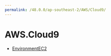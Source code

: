 ```yaml
---
permalink: /48.0.0/ap-southeast-2/AWS/Cloud9/
---
```


# AWS.Cloud9



* [EnvironmentEC2](EnvironmentEC2.md)